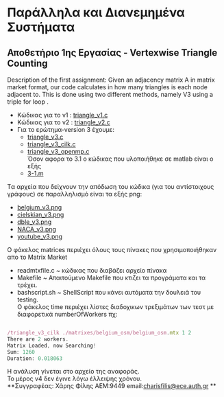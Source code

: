 
# Παράλληλα και Διανεμημένα Συστήματα
## Αποθετήριο 1ης Εργασίας - Vertexwise Triangle Counting
Description of the first assignment:
Given an adjacency matrix A in matrix market format, our code calculates in how many triangles is each node adjacent to. This is done using two different methods, namely V3 using a triple for loop .

* Κώδικας για το v1 : [triangle_v1.c](https://github.com/harryfilis/Parallel_and_Distributed_Systems_Assignments/blob/master/Vertexwise_triangle_counting-asgmt1/triangle_v1.c)
* Κώδικας για το v2 : [triangle_v2.c](https://github.com/harryfilis/Parallel_and_Distributed_Systems_Assignments/blob/master/Vertexwise_triangle_counting-asgmt1/triangle_v2.c)
* Για το ερώτημα-version 3 έχουμε:
  * [triangle_v3.c](https://github.com/harryfilis/Parallel_and_Distributed_Systems_Assignments/blob/master/Vertexwise_triangle_counting-asgmt1/triangle_v3.c)
  * [triangle_v3_cilk.c](https://github.com/harryfilis/Parallel_and_Distributed_Systems_Assignments/blob/master/Vertexwise_triangle_counting-asgmt1/triangle_v3_cilk.c)
  * [triangle_v3_openmp.c](https://github.com/harryfilis/Parallel_and_Distributed_Systems_Assignments/blob/master/Vertexwise_triangle_counting-asgmt1/triangle_v3_opmp.c)</br>
Όσον αφορα το 3.1 ο κώδικας που υλοποιήθηκε σε matlab είναι ο εξής
  * [3-1.m](https://github.com/harryfilis/Parallel_and_Distributed_Systems_Assignments/blob/master/Vertexwise_triangle_counting-asgmt1/3-1.m)
  
Tα αρχεία που δείχνουν την απόδωση του κώδικα (για του αντίστοιχους γράφους) σε παραλληλισμό είναι τα εξής png:
  * [belgium_v3.png](https://github.com/harryfilis/Parallel_and_Distributed_Systems_Assignments/blob/master/Vertexwise_triangle_counting-asgmt1/belgium_v3.png)
  * [cielskian_v3.png](https://github.com/harryfilis/Parallel_and_Distributed_Systems_Assignments/blob/master/Vertexwise_triangle_counting-asgmt1/cielskian_v3.png)
  * [dble_v3.png](https://github.com/harryfilis/Parallel_and_Distributed_Systems_Assignments/blob/master/Vertexwise_triangle_counting-asgmt1/dble_v3.png)
  * [NACA_v3.png](https://github.com/harryfilis/Parallel_and_Distributed_Systems_Assignments/blob/master/Vertexwise_triangle_counting-asgmt1/NACA_v3.png)
  * [youtube_v3.png](https://github.com/harryfilis/Parallel_and_Distributed_Systems_Assignments/blob/master/Vertexwise_triangle_counting-asgmt1/youtube_v3.png)
  
  Ο φάκελος matrices περιέχει όλους τους πίνακες που χρησιμοποιήθηκαν απο το Matrix Market</br>
  * readmtxfile.c ~ κώδικας που διαβάζει αρχείο πίνακα</br>
  * Makefile ~ Απαιτούμενο Makefile που κτιζει τα προγράματα και τα τρέχει.</br>
  * bashscript.sh ~ ShellScript που κάνει αυτόματα την δουλειά του testing.</br>
Ο φάκελος time περιέχει λίστες διαδοχικων τρεξιμάτων των τεστ με διαφορετικά numberOfWorkers πχ:
  ```js

  /triangle_v3_cilk ./matrixes/belgium_osm/belgium_osm.mtx 1 2 
  There are 2 workers.
  Matrix Loaded, now Searching!
  Sum: 1260 
  Duration: 0.018063 
  ``` 
  Η ανάλυση γίνεται στο αρχείο της αναφοράς.</br>
  Το μέρος v4 δεν έγινε λόγω έλλειψης χρόνου.</br>
  **Συγγραφέας: Χάρης Φίλης ΑΕΜ:9449 email:charisfilis@ece.auth.gr **</br>
